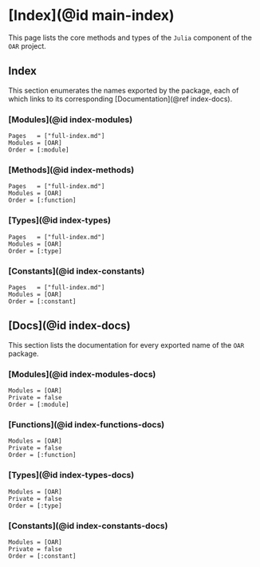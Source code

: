 # [Index](@id main-index)

This page lists the core methods and types of the `Julia` component of the `OAR` project.

## Index

This section enumerates the names exported by the package, each of which links to its corresponding [Documentation](@ref index-docs).

### [Modules](@id index-modules)

```@index
Pages   = ["full-index.md"]
Modules = [OAR]
Order = [:module]
```

### [Methods](@id index-methods)

```@index
Pages   = ["full-index.md"]
Modules = [OAR]
Order = [:function]
```

### [Types](@id index-types)

```@index
Pages   = ["full-index.md"]
Modules = [OAR]
Order = [:type]
```

### [Constants](@id index-constants)

```@index
Pages   = ["full-index.md"]
Modules = [OAR]
Order = [:constant]
```

## [Docs](@id index-docs)

This section lists the documentation for every exported name of the `OAR` package.

### [Modules](@id index-modules-docs)

```@autodocs
Modules = [OAR]
Private = false
Order = [:module]
```

### [Functions](@id index-functions-docs)

```@autodocs
Modules = [OAR]
Private = false
Order = [:function]
```

### [Types](@id index-types-docs)

```@autodocs
Modules = [OAR]
Private = false
Order = [:type]
```

### [Constants](@id index-constants-docs)

```@autodocs
Modules = [OAR]
Private = false
Order = [:constant]
```
